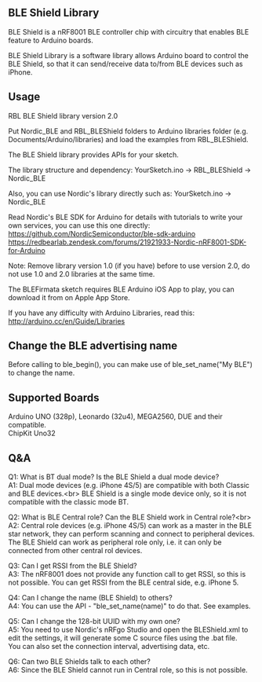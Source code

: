 BLE Shield Library
------------------

BLE Shield is a nRF8001 BLE controller chip with circuitry that enables BLE feature to Arduino boards.

BLE Shield Library is a software library allows Arduino board to control the BLE Shield, so that it can send/receive data to/from BLE devices such as iPhone.

Usage
-----

RBL BLE Shield library version 2.0

Put Nordic_BLE and RBL_BLEShield folders to Arduino libraries folder (e.g. Documents/Arduino/libraries) and load the examples from RBL_BLEShield.

The BLE Shield library provides APIs for your sketch.

The library structure and dependency:
YourSketch.ino -> RBL_BLEShield -> Nordic_BLE

Also, you can use Nordic's library directly such as:
YourSketch.ino -> Nordic_BLE

Read Nordic's BLE SDK for Arduino for details with tutorials to write your own services, you can use this one directly:
https://github.com/NordicSemiconductor/ble-sdk-arduino
https://redbearlab.zendesk.com/forums/21921933-Nordic-nRF8001-SDK-for-Arduino

Note: Remove library version 1.0 (if you have) before to use version 2.0, do not use 1.0 and 2.0 libraries at the same time.

The BLEFirmata sketch requires BLE Arduino iOS App to play, you can download it from on Apple App Store.

If you have any difficulty with Arduino Libraries, read this:
http://arduino.cc/en/Guide/Libraries

Change the BLE advertising name
-------------------------------

Before calling to ble_begin(), you can make use of ble_set_name("My BLE") to change the name.


Supported Boards
----------------

Arduino UNO (328p), Leonardo (32u4), MEGA2560, DUE and their compatible.<br/>
ChipKit Uno32<br/>


Q&A
---

Q1: What is BT dual mode? Is the BLE Shield a dual mode device?<br/>
A1: Dual mode devices (e.g. iPhone 4S/5) are compatible with both Classic and BLE devices.<br\>
    BLE Shield is a single mode device only, so it is not compatible with the classic mode BT.

Q2: What is BLE Central role? Can the BLE Shield work in Central role?<br\>
A2: Central role devices (e.g. iPhone 4S/5) can work as a master in the BLE star network, they can perform scanning and connect to peripheral devices.
    The BLE Shield can work as peripheral role only, i.e. it can only be connected from other central rol devices.

Q3: Can I get RSSI from the BLE Shield?<br/>
A3: The nRF8001 does not provide any function call to get RSSI, so this is not possible. You can get RSSI from the BLE central side, e.g. iPhone 5.

Q4: Can I change the name (BLE Shield) to others?<br/>
A4: You can use the API - "ble_set_name(name)" to do that. See examples.

Q5: Can I change the 128-bit UUID with my own one?<br/>
A5: You need to use Nordic's nRFgo Studio and open the BLEShield.xml to edit the settings, it will generate some C source files using the .bat file.<br/>
You can also set the connection interval, advertising data, etc.

Q6: Can two BLE Shields talk to each other?<br/>
A6: Since the BLE Shield cannot run in Central role, so this is not possible.
